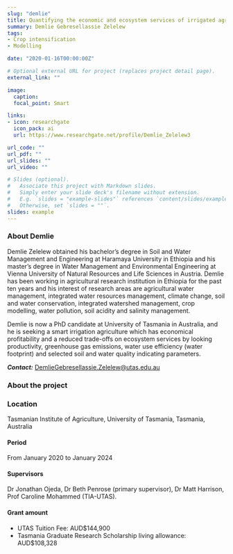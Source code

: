 ```yaml
---
slug: "demlie"
title: Quantifying the economic and ecosystem services of irrigated agriculture, a spatial-statistical approach based on regional water flux predictions
summary: Demlie Gebresellassie Zelelew
tags:
- Crop intensification
- Modelling

date: "2020-01-16T00:00:00Z"

# Optional external URL for project (replaces project detail page).
external_link: ""

image:
  caption: 
  focal_point: Smart

links:
- icon: researchgate
  icon_pack: ai
  url: https://www.researchgate.net/profile/Demlie_Zelelew3

url_code: ""
url_pdf: ""
url_slides: ""
url_video: ""

# Slides (optional).
#   Associate this project with Markdown slides.
#   Simply enter your slide deck's filename without extension.
#   E.g. `slides = "example-slides"` references `content/slides/example-slides.md`.
#   Otherwise, set `slides = ""`.
slides: example
---
```


### About Demlie

Demlie Zelelew obtained his bachelor’s degree in Soil and Water Management and Engineering at Haramaya University in Ethiopia and his master’s degree in Water Management and Environmental Engineering at Vienna University of Natural Resources and Life Sciences in Austria. Demlie has been working in agricultural research institution in Ethiopia for the past ten years and his interest of research areas are agricultural water management, integrated water resources management, climate change, soil and water conservation, integrated watershed management, crop modelling, water pollution, soil acidity and salinity management.

Demlie is now a PhD candidate at University of Tasmania in Australia, and he is seeking a smart irrigation agriculture which has economical profitability and a reduced trade-offs on ecosystem services by looking productivity, greenhouse gas emissions, water use efficiency (water footprint) and selected soil and water quality indicating parameters.

**_Contact:_** DemlieGebresellassie.Zelelew@utas.edu.au

### About the project

### Location
Tasmanian Institute of Agriculture, University of Tasmania, Tasmania, Australia

#### Period
From January 2020 to January 2024

#### Supervisors
Dr Jonathan Ojeda, Dr Beth Penrose (primary supervisor), Dr Matt Harrison, Prof Caroline Mohammed (TIA-UTAS).

#### Grant amount
- UTAS Tuition Fee: AUD$144,900
- Tasmania Graduate Research Scholarship living allowance: AUD$108,328

